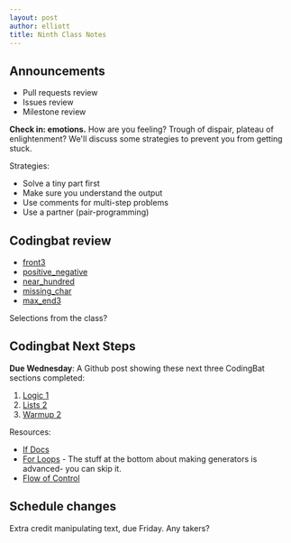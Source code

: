 ```yaml
--- 
layout: post
author: elliott
title: Ninth Class Notes
---
```


## Announcements

* Pull requests review
* Issues review
* Milestone review

**Check in: emotions.**  How are you feeling?  Trough of dispair, plateau of enlightenment?  We'll discuss some strategies to prevent you from getting stuck.

Strategies:  

* Solve a tiny part first
* Make sure you understand the output
* Use comments for multi-step problems
* Use a partner (pair-programming)


## Codingbat review

* [front3](http://codingbat.com/prob/p147920)
* [positive_negative](http://codingbat.com/prob/p162058)
* [near_hundred](http://codingbat.com/prob/p124676)
* [missing_char](http://codingbat.com/prob/p149524)
* [max_end3](http://codingbat.com/prob/p135290)

Selections from the class?

## Codingbat Next Steps
**Due Wednesday**: A Github post showing these next three CodingBat sections completed:

1. [Logic 1](http://codingbat.com/python/Logic-1)
2. [Lists 2](http://codingbat.com/python/Logic-2)
3. [Warmup 2](http://codingbat.com/python/Warmup-2)

Resources:  

* [If Docs](http://codingbat.com/doc/python-if-boolean.html)
* [For Loops](https://wiki.python.org/moin/ForLoop) - The stuff at the bottom about making generators is advanced- you can skip it.
* [Flow of Control](http://docs.python.org/2/tutorial/controlflow.html)


## Schedule changes

Extra credit manipulating text, due Friday.  Any takers?
